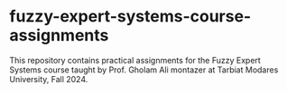 # fuzzy-expert-systems-course-assignments
This repository contains practical assignments for the Fuzzy Expert Systems course taught by Prof. Gholam Ali montazer at Tarbiat Modares University, Fall 2024.

